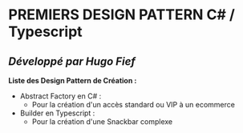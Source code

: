 # PREMIERS DESIGN PATTERN C# / Typescript

## ***Développé par Hugo Fief***

**Liste des Design Pattern de Création :**  

- Abstract Factory en C# :
  - Pour la création d'un accès standard ou VIP à un ecommerce
- Builder en Typescript :
  - Pour la création d'une Snackbar complexe
